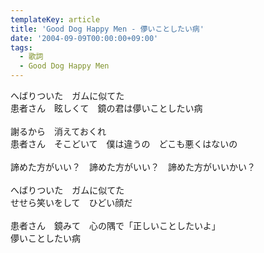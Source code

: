 ```yaml
---
templateKey: article
title: 'Good Dog Happy Men - 儚いことしたい病'
date: '2004-09-09T00:00:00+09:00'
tags:
  - 歌詞
  - Good Dog Happy Men
---
```

へばりついた　ガムに似てた<br>
患者さん　眩しくて　鏡の君は儚いことしたい病<br>
<br>
謝るから　消えておくれ<br>
患者さん　そこどいて　僕は違うの　どこも悪くはないの<br>
<br>
諦めた方がいい？　諦めた方がいい？　諦めた方がいいかい？<br>
<br>
へばりついた　ガムに似てた<br>
せせら笑いをして　ひどい顔だ<br>
<br>
患者さん　鏡みて　心の隅で「正しいことしたいよ」<br>
儚いことしたい病
